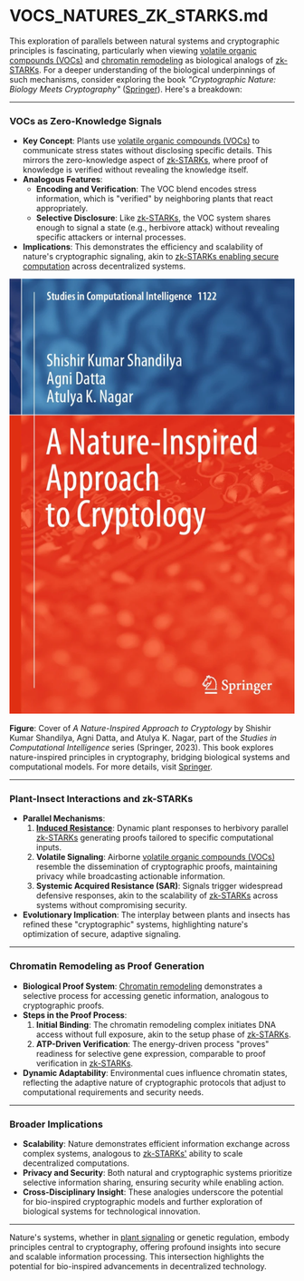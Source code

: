 # VOCS\_NATURES\_ZK\_STARKS.md

This exploration of parallels between natural systems and cryptographic principles is fascinating, particularly when viewing [volatile organic compounds (VOCs)](VOLATILE_ORGANIC_COMPOUNDS.md) and [chromatin remodeling](CHROMATIN_REMODELING.md) as biological analogs of [zk-STARKs](ZK_STARKS.md). For a deeper understanding of the biological underpinnings of such mechanisms, consider exploring the book _"Cryptographic Nature: Biology Meets Cryptography"_ ([Springer](https://link.springer.com/book/10.1007/978-981-99-7081-0)). Here's a breakdown:

***

### **VOCs as Zero-Knowledge Signals**

* **Key Concept**: Plants use [volatile organic compounds (VOCs)](VOLATILE_ORGANIC_COMPOUNDS.md) to communicate stress states without disclosing specific details. This mirrors the zero-knowledge aspect of [zk-STARKs](ZK_STARKS.md), where proof of knowledge is verified without revealing the knowledge itself.
* **Analogous Features**:
  * **Encoding and Verification**: The VOC blend encodes stress information, which is "verified" by neighboring plants that react appropriately.
  * **Selective Disclosure**: Like [zk-STARKs](ZK_STARKS.md), the VOC system shares enough to signal a state (e.g., herbivore attack) without revealing specific attackers or internal processes.
* **Implications**: This demonstrates the efficiency and scalability of nature's cryptographic signaling, akin to [zk-STARKs enabling secure computation](https://en.wikipedia.org/wiki/ZK-STARKs) across decentralized systems.

![alt text](image.png)

**Figure**: Cover of _A Nature-Inspired Approach to Cryptology_ by Shishir Kumar Shandilya, Agni Datta, and Atulya K. Nagar, part of the _Studies in Computational Intelligence_ series (Springer, 2023). This book explores nature-inspired principles in cryptography, bridging biological systems and computational models. For more details, visit [Springer](https://link.springer.com/book/10.1007/978-981-99-7081-0).

***

### **Plant-Insect Interactions and zk-STARKs**

* **Parallel Mechanisms**:
  1. [**Induced Resistance**](INDUCED_RESISTANCE.md): Dynamic plant responses to herbivory parallel [zk-STARKs](ZK_STARKS.md) generating proofs tailored to specific computational inputs.
  2. **Volatile Signaling**: Airborne [volatile organic compounds (VOCs)](VOLATILE_ORGANIC_COMPOUNDS.md) resemble the dissemination of cryptographic proofs, maintaining privacy while broadcasting actionable information.
  3. **Systemic Acquired Resistance (SAR)**: Signals trigger widespread defensive responses, akin to the scalability of [zk-STARKs](ZK_STARKS.md) across systems without compromising security.
* **Evolutionary Implication**: The interplay between plants and insects has refined these "cryptographic" systems, highlighting nature's optimization of secure, adaptive signaling.

***

### **Chromatin Remodeling as Proof Generation**

* **Biological Proof System**: [Chromatin remodeling](CHROMATIN_REMODELING.md) demonstrates a selective process for accessing genetic information, analogous to cryptographic proofs.
* **Steps in the Proof Process**:
  1. **Initial Binding**: The chromatin remodeling complex initiates DNA access without full exposure, akin to the setup phase of [zk-STARKs](ZK_STARKS.md).
  2. **ATP-Driven Verification**: The energy-driven process "proves" readiness for selective gene expression, comparable to proof verification in [zk-STARKs](https://en.wikipedia.org/wiki/ZK-STARKs).
* **Dynamic Adaptability**: Environmental cues influence chromatin states, reflecting the adaptive nature of cryptographic protocols that adjust to computational requirements and security needs.

***

### **Broader Implications**

* **Scalability**: Nature demonstrates efficient information exchange across complex systems, analogous to [zk-STARKs'](https://en.wikipedia.org/wiki/ZK-STARKs) ability to scale decentralized computations.
* **Privacy and Security**: Both natural and cryptographic systems prioritize selective information sharing, ensuring security while enabling action.
* **Cross-Disciplinary Insight**: These analogies underscore the potential for bio-inspired cryptographic models and further exploration of biological systems for technological innovation.

***

Nature's systems, whether in [plant signaling](PLANT_SIGNALING.md) or genetic regulation, embody principles central to cryptography, offering profound insights into secure and scalable information processing. This intersection highlights the potential for bio-inspired advancements in decentralized technology.
